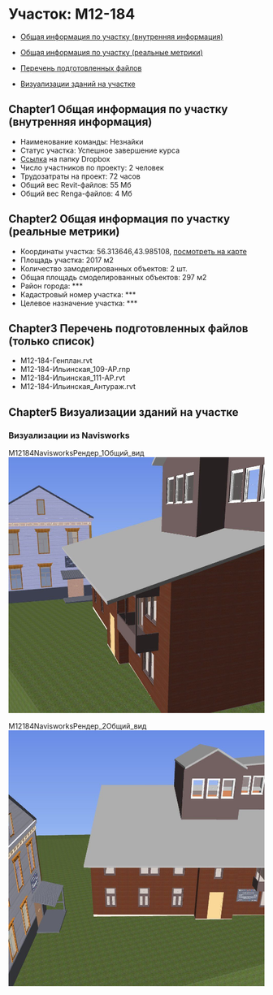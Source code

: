 # Участок: M12-184

* [Общая информация по участку (внутренняя информация)](#Chapter1)

* [Общая информация по участку (реальные метрики)](#Chapter2)

* [Перечень подготовленных файлов](#Chapter3)

* [Визуализации зданий на участке](#Chapter5)

## <a id="test">Chapter1</a> Общая информация по участку (внутренняя информация)
+ Наименование команды: Незнайки
+ Статус участка: Успешное завершение курса
+ [Ссылка](https://www.dropbox.com/sh/wvvgv1nw1iqred9/AAAz39zCNzkQ1cwWoIKxaaeva/M12_184?dl=0) на папку Dropbox
+ Число участников по проекту: 2 человек
+ Трудозатраты на проект: 72 часов
+ Общий вес Revit-файлов: 55 Мб
+ Общий вес Renga-файлов: 4 Мб
## <a id="test">Chapter2</a> Общая информация по участку (реальные метрики)
+ Координаты участка: 56.313646,43.985108, [посмотреть на карте]("yandex.ru/maps/47/nizhny-novgorod/?ll=56.313646%2C43.985108&z=19")
+ Площадь участка: 2017 м2
+ Количество замоделированных объектов: 2 шт.
+ Общая площадь смоделированных объектов: 297 м2
+ Район города: *** 
+ Кадастровый номер участка: *** 
+ Целевое назначение участка: *** 
## <a id="test">Chapter3</a> Перечень подготовленных файлов (только список)
+ M12-184-Генплан.rvt
+ M12-184-Ильинская_109-АР.rnp
+ M12-184-Ильинская_111-АР.rvt
+ M12-184-Ильинская_Антураж.rvt
## <a id="test">Chapter5</a> Визуализации зданий на участке
### Визуализации из Navisworks
M12184NavisworksРендер_1Общий_вид
![M12-184-Navisworks-Рендер_1-Общий_вид](/Images/M12_184/M12-184-Navisworks-Рендер_1-Общий_вид_Compressed.jpg)

M12184NavisworksРендер_2Общий_вид
![M12-184-Navisworks-Рендер_2-Общий_вид](/Images/M12_184/M12-184-Navisworks-Рендер_2-Общий_вид_Compressed.jpg)

